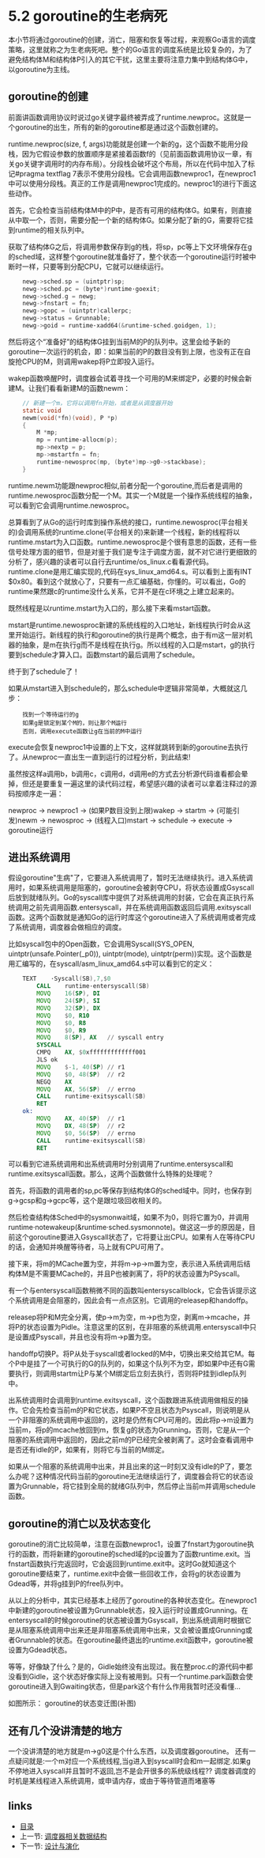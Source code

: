 # 5.2 goroutine的生老病死

本小节将通过goroutine的创建，消亡，阻塞和恢复等过程，来观察Go语言的调度策略，这里就称之为生老病死吧。整个的Go语言的调度系统是比较复杂的，为了避免结构体M和结构体P引入的其它干扰，这里主要将注意力集中到结构体G中，以goroutine为主线。

## goroutine的创建
前面讲函数调用协议时说过go关键字最终被弄成了runtime.newproc。这就是一个goroutine的出生，所有的新的goroutine都是通过这个函数创建的。

runtime.newproc(size, f, args)功能就是创建一个新的g，这个函数不能用分段栈，因为它假设参数的放置顺序是紧接着函数f的（见前面函数调用协议一章，有关go关键字调用时的内存布局）。分段栈会破坏这个布局，所以在代码中加入了标记#pragma textflag 7表示不使用分段栈。它会调用函数newproc1，在newproc1中可以使用分段栈。真正的工作是调用newproc1完成的。newproc1的进行下面这些动作。

首先，它会检查当前结构体M中的P中，是否有可用的结构体G。如果有，则直接从中取一个，否则，需要分配一个新的结构体G。如果分配了新的G，需要将它挂到runtime的相关队列中。

获取了结构体G之后，将调用参数保存到g的栈，将sp，pc等上下文环境保存在g的sched域，这样整个goroutine就准备好了，整个状态一个goroutine运行时被中断时一样，只要等到分配CPU，它就可以继续运行。

```c
	newg->sched.sp = (uintptr)sp;
	newg->sched.pc = (byte*)runtime·goexit;
	newg->sched.g = newg;
	newg->fnstart = fn;
	newg->gopc = (uintptr)callerpc;
	newg->status = Grunnable;
	newg->goid = runtime·xadd64(&runtime·sched.goidgen, 1);
```

然后将这个“准备好”的结构体G挂到当前M的P的队列中。这里会给予新的goroutine一次运行的机会，即：如果当前的P的数目没有到上限，也没有正在自旋抢CPU的M，则调用wakep将P立即投入运行。

wakep函数唤醒P时，调度器会试着寻找一个可用的M来绑定P，必要的时候会新建M。让我们看看新建M的函数newm：

```c
	// 新建一个m，它将以调用fn开始，或者是从调度器开始
	static void
	newm(void(*fn)(void), P *p)
	{
		M *mp;
		mp = runtime·allocm(p);
		mp->nextp = p;
		mp->mstartfn = fn;
		runtime·newosproc(mp, (byte*)mp->g0->stackbase);
	}
```

runtime.newm功能跟newproc相似,前者分配一个goroutine,而后者是调用的runtime.newosproc函数分配一个M。其实一个M就是一个操作系统线程的抽象，可以看到它会调用runtime.newosproc。

总算看到了从Go的运行时库到操作系统的接口，runtime.newosproc(平台相关的)会调用系统的runtime.clone(平台相关的)来新建一个线程，新的线程将以runtime.mstart为入口函数。runtime.newosproc是个很有意思的函数，还有一些信号处理方面的细节，但是对鉴于我们是专注于调度方面，就不对它进行更细致的分析了，感兴趣的读者可以自行去runtime/os\_linux.c看看源代码。runtime.clone是用汇编实现的,代码在sys\_linux_amd64.s。可以看到上面有INT	$0x80。看到这个就放心了，只要有一点汇编基础，你懂的。可以看出，Go的runtime果然跟c的runtime没什么关系，它并不是在c环境之上建立起来的。

既然线程是以runtime.mstart为入口的，那么接下来看mstart函数。

mstart是runtime.newosproc新建的系统线程的入口地址，新线程执行时会从这里开始运行。新线程的执行和goroutine的执行是两个概念，由于有m这一层对机器的抽象，是m在执行g而不是线程在执行g。所以线程的入口是mstart，g的执行要到schedule才算入口。函数mstart的最后调用了schedule。

终于到了schedule了！

如果从mstart进入到schedule的，那么schedule中逻辑非常简单，大概就这几步：

```
	找到一个等待运行的g
	如果g是锁定到某个M的，则让那个M运行
	否则，调用execute函数让g在当前的M中运行
```	

execute会恢复newproc1中设置的上下文，这样就跳转到新的goroutine去执行了。从newproc一直出生一直到运行的过程分析，到此结束!

虽然按这样a调用b，b调用c，c调用d，d调用e的方式去分析源代码谁看都会晕掉，但还是要重复一遍这里的读代码过程，希望感兴趣的读者可以拿着注释过的源码按顺序走一遍：

newproc -> newproc1 -> (如果P数目没到上限)wakep -> startm -> (可能引发)newm -> newosproc -> (线程入口)mstart -> schedule -> execute -> goroutine运行

## 进出系统调用

假设goroutine"生病"了，它要进入系统调用了，暂时无法继续执行。进入系统调用时，如果系统调用是阻塞的，goroutine会被剥夺CPU，将状态设置成Gsyscall后放到就绪队列。Go的syscall库中提供了对系统调用的封装，它会在真正执行系统调用之前先调用函数.entersyscall，并在系统调用函数返回后调用.exitsyscall函数。这两个函数就是通知Go的运行时库这个goroutine进入了系统调用或者完成了系统调用，调度器会做相应的调度。

比如syscall包中的Open函数，它会调用Syscall(SYS_OPEN, uintptr(unsafe.Pointer(\_p0)), uintptr(mode), uintptr(perm))实现。这个函数是用汇编写的，在syscall/asm\_linux\_amd64.s中可以看到它的定义：

```asm
	TEXT	·Syscall(SB),7,$0
		CALL	runtime·entersyscall(SB)
		MOVQ	16(SP), DI
		MOVQ	24(SP), SI
		MOVQ	32(SP), DX
		MOVQ	$0, R10
		MOVQ	$0, R8
		MOVQ	$0, R9
		MOVQ	8(SP), AX	// syscall entry
		SYSCALL
		CMPQ	AX, $0xfffffffffffff001
		JLS	ok
		MOVQ	$-1, 40(SP)	// r1
		MOVQ	$0, 48(SP)	// r2
		NEGQ	AX
		MOVQ	AX, 56(SP)  // errno
		CALL	runtime·exitsyscall(SB)
		RET
	ok:
		MOVQ	AX, 40(SP)	// r1
		MOVQ	DX, 48(SP)	// r2
		MOVQ	$0, 56(SP)	// errno
		CALL	runtime·exitsyscall(SB)
		RET
```

可以看到它进系统调用和出系统调用时分别调用了runtime.entersyscall和runtime.exitsyscall函数。那么，这两个函数做什么特殊的处理呢？

首先，将函数的调用者的sp,pc等保存到结构体G的sched域中。同时，也保存到g->gcsp和g->gcpc等，这个是跟垃圾回收相关的。

然后检查结构体Sched中的sysmonwait域，如果不为0，则将它置为0，并调用runtime·notewakeup(&runtime·sched.sysmonnote)。做这这一步的原因是，目前这个goroutine要进入Gsyscall状态了，它将要让出CPU。如果有人在等待CPU的话，会通知并唤醒等待者，马上就有CPU可用了。

接下来，将m的MCache置为空，并将m->p->m置为空，表示进入系统调用后结构体M是不需要MCache的，并且P也被剥离了，将P的状态设置为PSyscall。

有一个与entersyscall函数稍微不同的函数叫entersyscallblock，它会告诉提示这个系统调用是会阻塞的，因此会有一点点区别。它调用的releasep和handoffp。

releasep将P和M完全分离，使p->m为空，m->p也为空，剥离m->mcache，并将P的状态设置为Pidle。注意这里的区别，在非阻塞的系统调用.entersyscall中只是设置成Psyscall，并且也没有将m->p置为空。

handoffp切换P。将P从处于syscall或者locked的M中，切换出来交给其它M。每个P中是挂了一个可执行的G的队列的，如果这个队列不为空，即如果P中还有G需要执行，则调用startm让P与某个M绑定后立刻去执行，否则将P挂到idlep队列中。

出系统调用时会调用到runtime.exitsyscall，这个函数跟进系统调用做相反的操作。它会先检查当前m的P和它状态，如果P不空且状态为Psyscall，则说明是从一个非阻塞的系统调用中返回的，这时是仍然有CPU可用的。因此将p->m设置为当前m，将p的mcache放回到m，恢复g的状态为Grunning。否则，它是从一个阻塞的系统调用中返回的，因此之前m的P已经完全被剥离了。这时会查看调用中是否还有idle的P，如果有，则将它与当前的M绑定。

如果从一个阻塞的系统调用中出来，并且出来的这一时刻又没有idle的P了，要怎么办呢？这种情况代码当前的goroutine无法继续运行了，调度器会将它的状态设置为Grunnable，将它挂到全局的就绪G队列中，然后停止当前m并调用schedule函数。

## goroutine的消亡以及状态变化

goroutine的消亡比较简单，注意在函数newproc1，设置了fnstart为goroutine执行的函数，而将新建的goroutine的sched域的pc设置为了函数runtime.exit。当fnstart函数执行完返回时，它会返回到runtime.exit中。这时Go就知道这个goroutine要结束了，runtime.exit中会做一些回收工作，会将g的状态设置为Gdead等，并将g挂到P的free队列中。

从以上的分析中，其实已经基本上经历了goroutine的各种状态变化。在newproc1中新建的goroutine被设置为Grunnable状态，投入运行时设置成Grunning。在entersyscall的时候goroutine的状态被设置为Gsyscall，到出系统调用时根据它是从阻塞系统调用中出来还是非阻塞系统调用中出来，又会被设置成Grunning或者Grunnable的状态。在goroutine最终退出的runtime.exit函数中，goroutine被设置为Gdead状态。

等等，好像缺了什么？是的，Gidle始终没有出现过。我在整proc.c的源代码中都没看到Gidle，这个状态好像实际上没有被用到。只有一个runtime.park函数会使goroutine进入到Gwaiting状态，但是park这个有什么作用我暂时还没看懂...

如图所示：
goroutine的状态变迁图(补图)


## 还有几个没讲清楚的地方
一个没讲清楚的地方就是m->g0这是个什么东西，以及调度器goroutine。
还有一点疑问就是:一个m对应一个系统线程,当g进入到syscall时会和m一起绑定.如果g不停地进入syscall并且暂时不返回,岂不是会开很多的系统级线程??
调度器调度的时机是某线程进入系统调用，或申请内存，或由于等待管道而堵塞等

## links
  * [目录](<preface.md>)
  * 上一节: [调度器相关数据结构](<05.1.md>)
  * 下一节: [设计与演化](<05.3.md>)
